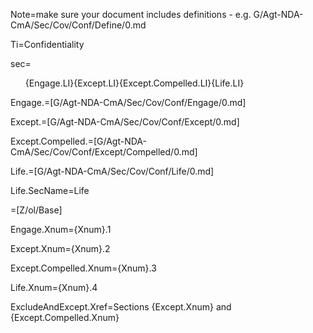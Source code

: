 Note=make sure your document includes definitions - e.g. G/Agt-NDA-CmA/Sec/Cov/Conf/Define/0.md

Ti=Confidentiality

sec=<ol>{Engage.LI}{Except.LI}{Except.Compelled.LI}{Life.LI}</ol>

Engage.=[G/Agt-NDA-CmA/Sec/Cov/Conf/Engage/0.md]

Except.=[G/Agt-NDA-CmA/Sec/Cov/Conf/Except/0.md]

Except.Compelled.=[G/Agt-NDA-CmA/Sec/Cov/Conf/Except/Compelled/0.md]

Life.=[G/Agt-NDA-CmA/Sec/Cov/Conf/Life/0.md]

Life.SecName=Life

=[Z/ol/Base]

Engage.Xnum={Xnum}.1

Except.Xnum={Xnum}.2

Except.Compelled.Xnum={Xnum}.3

Life.Xnum={Xnum}.4

ExcludeAndExcept.Xref=Sections {Except.Xnum} and {Except.Compelled.Xnum}
